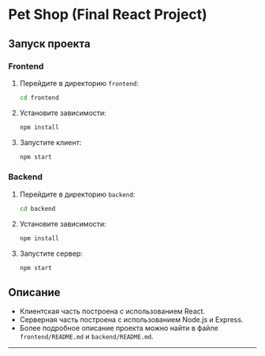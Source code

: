 # Pet Shop (Final React Project)

## Запуск проекта

### Frontend

1. Перейдите в директорию `frontend`:
    ```bash
    cd frontend
    ```
2. Установите зависимости:
    ```bash
    npm install
    ```
3. Запустите клиент:
    ```bash
    npm start
    ```

### Backend

1. Перейдите в директорию `backend`:
    ```bash
    cd backend
    ```
2. Установите зависимости:
    ```bash
    npm install
    ```
3. Запустите сервер:
    ```bash
    npm start
    ```

## Описание
- Клиентская часть построена с использованием React.
- Серверная часть построена с использованием Node.js и Express.
- Более подробное описание проекта можно найти в файле `frontend/README.md` и `backend/README.md`.
---
